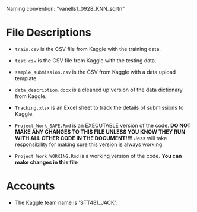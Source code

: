 Naming convention: "vanells1_0928_KNN_sqrtn"

# File Descriptions
* `train.csv` is the CSV file from Kaggle with the training data.
* `test.csv` is the CSV file from Kaggle with the testing data.
* `sample_submission.csv` is the CSV from Kaggle with a data upload template.
* `data_description.docx` is a cleaned up version of the data dictionary from Kaggle.
* `Tracking.xlsx` is an Excel sheet to track the details of submissions to Kaggle.

* `Project_Work_SAFE.Rmd` is an EXECUTABLE version of the code. **DO NOT MAKE ANY CHANGES TO THIS FILE UNLESS YOU KNOW THEY RUN WITH ALL OTHER CODE IN THE DOCUMENT!!!!** Jess will take responsibility for making sure this version is always working.
* `Project_Work_WORKING.Rmd` is a working version of the code. **You can make changes in this file**

# Accounts
* The Kaggle team name is 'STT481_JACK'.
